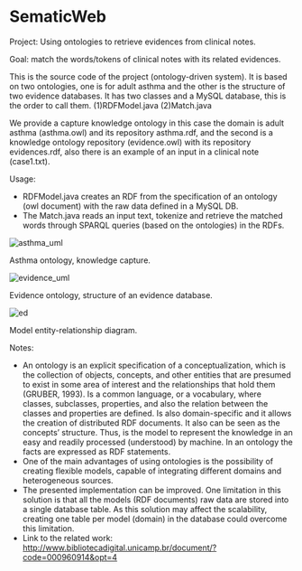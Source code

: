 # SematicWeb
Project: Using ontologies to retrieve evidences from clinical notes.

Goal: match the words/tokens of clinical notes with its related evidences.

This is the source code of the project (ontology-driven system). It is based on two ontologies, one is for adult asthma and the other is the structure of two evidence databases.
It has two classes and a MySQL database, this is the order to call them.
(1)RDFModel.java
(2)Match.java

We provide a capture knowledge ontology in this case the domain is adult asthma (asthma.owl) and its repository asthma.rdf, and the second is a knowledge ontology repository (evidence.owl) with its repository evidences.rdf, also there is an example of an input in a clinical note (case1.txt).

Usage: 
 - RDFModel.java creates an RDF from the specification of an ontology (owl document) with the raw data defined in a MySQL DB. 
 - The Match.java reads an input text, tokenize and retrieve the matched words through SPARQL queries (based on the ontologies) in the RDFs.

![asthma_uml](https://cloud.githubusercontent.com/assets/8194215/16206468/3d26c894-36ee-11e6-85b3-34353d32f840.png)

Asthma ontology, knowledge capture.

![evidence_uml](https://cloud.githubusercontent.com/assets/8194215/16206472/3eda832e-36ee-11e6-97a3-bf099fd5da57.png)

Evidence ontology, structure of an evidence database.

![ed](https://cloud.githubusercontent.com/assets/8194215/16206909/3cbc4aee-36f0-11e6-9b96-999686e42448.png)

Model entity-relationship diagram.

Notes:
 - An ontology is an explicit specification of a conceptualization, which is the collection
of objects, concepts, and other entities that are presumed to exist in some area of interest and
the relationships that hold them (GRUBER, 1993). Is a common language, or a vocabulary,
where classes, subclasses, properties, and also the relation between the classes and properties
are defined. Is also domain-specific and it allows the creation of distributed RDF documents. It
also can be seen as the concepts’ structure. Thus, is the model to represent the knowledge in an
easy and readily processed (understood) by machine. In an ontology the facts are expressed as
RDF statements.
 - One of the main advantages of using ontologies is the possibility of creating flexible
   models, capable of integrating different domains and heterogeneous sources.
 - The presented implementation can be improved. One limitation in this solution is
   that all the models (RDF documents) raw data are stored into a single database table. As this
   solution may affect the scalability, creating one table per model (domain) in the database could
   overcome this limitation.
 - Link to the related work: 
   http://www.bibliotecadigital.unicamp.br/document/?code=000960914&opt=4
